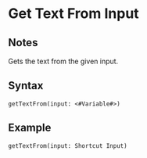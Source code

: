 # Get Text From Input
## Notes
Gets the text from the given input.
## Syntax
```
getTextFrom(input: <#Variable#>)
```
## Example
```
getTextFrom(input: Shortcut Input)
```